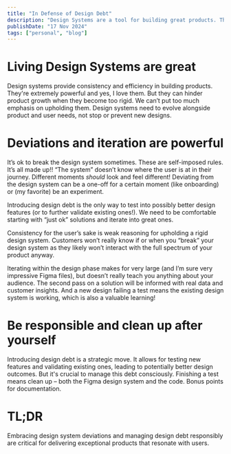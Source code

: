 ```yaml
---
title: "In Defense of Design Debt"
description: "Design Systems are a tool for building great products. They're not the law."
publishDate: "17 Nov 2024"
tags: ["personal", "blog"]
---
```


# Living Design Systems are great

Design systems provide consistency and efficiency in building products. They're extremely powerful and yes, I love them. But they can hinder product growth when they become too rigid. We can’t put too much emphasis on upholding them. Design systems need to evolve alongside product and user needs, not stop or prevent new designs.

# Deviations and iteration are powerful

It’s ok to break the design system sometimes. These are self-imposed rules. It’s all made up!! “The system” doesn’t know where the user is at in their journey. Different moments *should* look and feel different! Deviating from the design system can be a one-off for a certain moment (like onboarding) or (my favorite) be an experiment.

Introducing design debt is the only way to test into possibly better design features (or to further validate existing ones!). We need to be comfortable starting with “just ok” solutions and iterate into great ones.

Consistency for the user’s sake is weak reasoning for upholding a rigid design system. Customers won’t really know if or when you “break” your design system as they likely won’t interact with the full spectrum of your product anyway.

Iterating within the design phase makes for very large (and I’m sure very impressive Figma files), but doesn’t really teach you anything about your audience. The second pass on a solution will be informed with real data and customer insights. And a new design failing a test means the existing design system is working, which is also a valuable learning!

# Be responsible and clean up after yourself

Introducing design debt is a strategic move. It allows for testing new features and validating existing ones, leading to potentially better design outcomes. But it's crucial to manage this debt consciously. Finishing a test means clean up – both the Figma design system and the code. Bonus points for documentation. 

# TL;DR

Embracing design system deviations and managing design debt responsibly are critical for delivering exceptional products that resonate with users.
